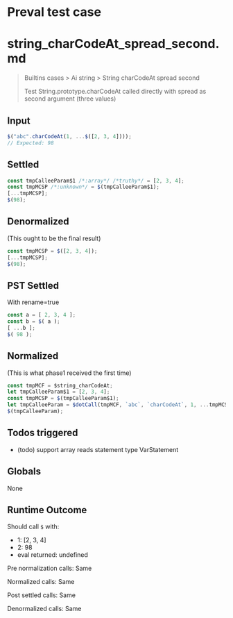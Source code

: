 # Preval test case

# string_charCodeAt_spread_second.md

> Builtins cases > Ai string > String charCodeAt spread second
>
> Test String.prototype.charCodeAt called directly with spread as second argument (three values)

## Input

`````js filename=intro
$("abc".charCodeAt(1, ...$([2, 3, 4])));
// Expected: 98
`````


## Settled


`````js filename=intro
const tmpCalleeParam$1 /*:array*/ /*truthy*/ = [2, 3, 4];
const tmpMCSP /*:unknown*/ = $(tmpCalleeParam$1);
[...tmpMCSP];
$(98);
`````


## Denormalized
(This ought to be the final result)

`````js filename=intro
const tmpMCSP = $([2, 3, 4]);
[...tmpMCSP];
$(98);
`````


## PST Settled
With rename=true

`````js filename=intro
const a = [ 2, 3, 4 ];
const b = $( a );
[ ...b ];
$( 98 );
`````


## Normalized
(This is what phase1 received the first time)

`````js filename=intro
const tmpMCF = $string_charCodeAt;
let tmpCalleeParam$1 = [2, 3, 4];
const tmpMCSP = $(tmpCalleeParam$1);
let tmpCalleeParam = $dotCall(tmpMCF, `abc`, `charCodeAt`, 1, ...tmpMCSP);
$(tmpCalleeParam);
`````


## Todos triggered


- (todo) support array reads statement type VarStatement


## Globals


None


## Runtime Outcome


Should call `$` with:
 - 1: [2, 3, 4]
 - 2: 98
 - eval returned: undefined

Pre normalization calls: Same

Normalized calls: Same

Post settled calls: Same

Denormalized calls: Same
